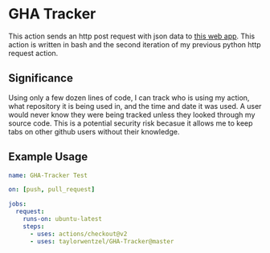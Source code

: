 # GHA Tracker

This action sends an http post request with json data to [this web app](https://ghatracker.herokuapp.com/). This action is written in bash and the second iteration of my previous python http request action.

## Significance

Using only a few dozen lines of code, I can track who is using my action, what repository it is being used in, and the time and date it was used.  A user would never know they were being tracked unless they looked through my source code.  This is a potential security risk becasue it allows me to keep tabs on other github users without their knowledge.

## Example Usage

```yaml
name: GHA-Tracker Test

on: [push, pull_request]

jobs:
  request:
    runs-on: ubuntu-latest
    steps:
      - uses: actions/checkout@v2
      - uses: taylorwentzel/GHA-Tracker@master
```
